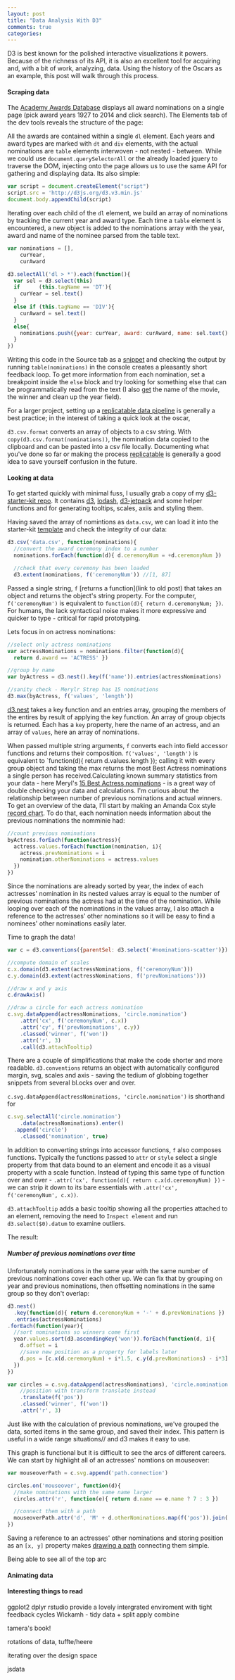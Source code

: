 ```yaml
---
layout: post
title: "Data Analysis With D3"
comments: true
categories: 
---
```


D3 is best known for the polished interactive visualizations it powers. Because of the richness of its API, it is also an excellent tool for acquiring and, with a bit of work, analyzing, data. Using the history of the Oscars as an example, this post will walk through this process.

#### Scraping data

The [Academy Awards Database](http://awardsdatabase.oscars.org/ampas_awards/BasicSearchInput.jsp) displays all award nominations on a single page (pick award years 1927 to 2014 and click search). The Elements tab of the dev tools reveals the structure of the page: 

<gif></gif>

All the awards are contained within a single `dl` element. Each years and award types are marked with `dt` and `div` elements, with the actual nominations are `table` elements interwoven - not nested - between. While we could use `document.querySelectorAll` or the already loaded jquery to traverse the DOM, injecting onto the page allows us to use the same API for gathering and displaying data. Its also simple: 

```javascript
var script = document.createElement("script")
script.src = 'http://d3js.org/d3.v3.min.js'
document.body.appendChild(script)
```

Iterating over each child of the `dl` element, we build an array of nominations by tracking the current year and award type. Each time a `table` element is encountered, a new object is added to the nominations array with the year, award and name of the nominee parsed from the table text.

```javascript
var nominations = [],
    curYear,
    curAward

d3.selectAll('dl > *').each(function(){
  var sel = d3.select(this)
  if      (this.tagName == 'DT'){
    curYear = sel.text()
  }
  else if (this.tagName == 'DIV'){
    curAward = sel.text()
  }
  else{
    nominations.push({year: curYear, award: curAward, name: sel.text().split(' -- ')[0]})
  }
})

```

Writing this code in the Source tab as a [snippet](https://developer.chrome.com/devtools/docs/authoring-development-workflow#snippets) and checking the output by running `table(nominations)` in the console creates a pleasantly short feedback loop. To get more information from each nomination, set a breakpoint inside the `else` block and try looking for something else that can be programmatically read from the text (I also [get](asdf) the name of the movie, the winner and clean up the year field).

For a larger project, setting up a [replicatable data pipeline](http://bost.ocks.org/mike/make/) is generally a best practice; in the interest of taking a quick look at the oscar, 


`d3.csv.format` converts an array of objects to a csv string. With `copy(d3.csv.format(nominations))`, the nomination data copied to the clipboard and can be pasted into a csv file locally. Documenting what you've done so far or making the process [replicatable](http://bost.ocks.org/mike/make/) is generally a good idea to save yourself confusion in the future.


#### Looking at data

To get started quickly with minimal fuss, I usually grab a copy of my [d3-starter-kit repo](blah.com). It contains [d3](blah.com), [lodash](asdf), [d3-jetpack](asdj) and some helper functions and for generating tooltips, scales, axiis and styling them.

Having saved the array of nomintions as `data.csv`, we can load it into the starter-kit [template](script.js) and check the integrity of our data: 

```javascript
d3.csv('data.csv', function(nominations){
  //convert the award ceremony index to a number  
  nominations.forEach(function(d){ d.ceremonyNum = +d.ceremonyNum })

  //check that every ceremony has been loaded
  d3.extent(nominations, f('ceremonyNum')) //[1, 87]
```

Passed a single string, `f` [returns a function](link to old post) that takes an object and returns the object's string property. For the computer, `f('ceremonyNum')` is equivalent to `function(d){ return d.ceremonyNum; })`. For humans, the lack syntactical noise makes it more expressive and quicker to type - critical for rapid prototyping.

Lets focus in on actress nominations:

```javascript
//select only actress nominations
var actressNominations = nominations.filter(function(d){ 
  return d.award == 'ACTRESS' })

//group by name
var byActress = d3.nest().key(f('name')).entries(actressNominations)

//sanity check - Merylr Strep has 15 nominations
d3.max(byActress, f('values', 'length'))
```

[d3.nest](docs) takes a key function and an entries array, grouping the members of the entires by result of applying the key function. An array of group objects is returned. Each has a `key` property, here the name of an actress, and an array of `values`, here an array of nominations. 

When passed multiple string arguments, `f` converts each into field accessor functions and returns their composition. `f('values', 'length')` is equivalent to `function(d){ return d.values.length }); calling it with every group object and taking the max returns the most Best Actress nominations a single person has received.Calculating known summary statistics from your data - here Meryl's [15 Best Actress nominations](wiki.com) - is a great way of double checking your data and calculations. 
I'm curious about the relationship between number of previous nominations and actual winners. To get an overview of the data, I'll start by making an Amanda Cox style [record chart](http://flowingdata.com/2014/11/06/touchdown-passing-record/). To do that, each nomination needs information about the previous nominations the nomminie had:

```javascript
//count previous nominations
byActress.forEach(function(actress){
  actress.values.forEach(function(nomination, i){
    actress.prevNominations = i 
    nomination.otherNominations = actress.values
  })
})
```

Since the nominations are already sorted by year, the index of each actresses' nomination in its nested values array is equal to the number of previous nominations the actress had at the time of the nomination. While looping over each of the nominations in the values array, I also attach a reference to the actresses' other nominations so it will be easy to find a nominees' other nominations easily later.   

Time to graph the data! 

```javascript
var c = d3.conventions({parentSel: d3.select('#nominations-scatter')})

//compute domain of scales
c.x.domain(d3.extent(actressNominations, f('ceremonyNum')))
c.y.domain(d3.extent(actressNominations, f('prevNominations')))

//draw x and y axis
c.drawAxis()

//draw a circle for each actress nomination
c.svg.dataAppend(actressNominations, 'circle.nomination')
    .attr('cx', f('ceremonyNum', c.x))
    .attr('cy', f('prevNominations', c.y))
    .classed('winner', f('won'))
    .attr('r', 3)
    .call(d3.attachTooltip)
```

There are a couple of simplifications that make the code shorter and more readable. `d3.conventions` returns an object with automatically configured margin, svg, scales and axis - saving the tedium of globbing together snippets from several bl.ocks over and over.

`c.svg.dataAppend(actressNominations, 'circle.nomination')` is shorthand for

```javascript
c.svg.selectAll('circle.nomination')
    .data(actressNominations).enter()
  .append('circle')
    .classed('nomination', true)
```

In addition to converting strings into accessor functions, `f` also composes functions. Typically the functions passed to `attr` or `style` select a single property from that data bound to an element and encode it as a visual property with a scale function. Instead of typing this same type of function over and over - `.attr('cx', function(d){ return c.x(d.ceremonyNum) })` - we can strip it down to its bare essentials with `.attr('cx', f('ceremonyNum', c.x))`.

`d3.attachTooltip` adds a basic tooltip showing all the properties attached to an element, removing the need to `Inspect element` and run `d3.select($0).datum` to examine outliers.  

The result:

##### Number of previous nominations over time
<div id='nominations-scatter'></div>

Unfortunately nominations in the same year with the same number of previous nominations cover each other up. We can fix that by grouping on year and previous nominations, then offsetting nominations in the same group so they don't overlap:

```javascript
d3.nest()
  .key(function(d){ return d.ceremonyNum + '-' + d.prevNominations })
  .entries(actressNominations)
.forEach(function(year){
  //sort nominations so winners come first  
  year.values.sort(d3.ascendingKey('won')).forEach(function(d, i){
    d.offset = i
    //save new position as a property for labels later
    d.pos = [c.x(d.ceremonyNum) + i*1.5, c.y(d.prevNominations) - i*3]
  })
})

var circles = c.svg.dataAppend(actressNominations), 'circle.nomination')
    //position with transform translate instead
    .translate(f('pos'))
    .classed('winner', f('won'))
    .attr('r', 3)
```

Just like with the calculation of previous nominations, we've grouped the data, sorted items in the same group, and saved their index. This pattern is useful in a wide range situations// and d3 makes it easy to use.  

<div id='nominations-offset'></div>

This graph is functional but it is difficult to see the arcs of different careers. We can start by highlight all of an actresses' nomtions on mouseover:    

```javascript
var mouseoverPath = c.svg.append('path.connection')

circles.on('mouseover', function(d){
  //make nominations with the same name larger
  circles.attr('r', function(e){ return d.name == e.name ? 7 : 3 })

  //connect them with a path
  mouseoverPath.attr('d', 'M' + d.otherNominations.map(f('pos')).join('L'))
})
```

Saving a reference to an actresses' other nominations and storing position as an `[x, y]` property makes [drawing a path](roadtolariss/as) connecting them simple.   

Being able to see all of the top arc

#### Animating data


#### Interesting things to read
ggplot2 dplyr rstudio provide a lovely intergrated enviroment with tight feedback cycles
Wickamh - tidy data + split apply combine

tamera's book!

rotations of data, tuffte/heere

iterating over the design space

jsdata